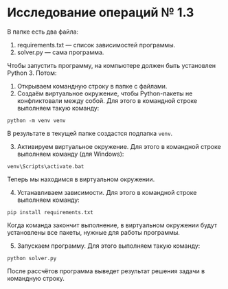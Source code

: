 # Исследование операций № 1.3

В папке есть два файла:
1. requirements.txt — список зависимостей программы.
2. solver.py — сама программа.

Чтобы запустить программу, на компьютере должен быть установлен Python 3. Потом:
1. Открываем командную строку в папке с файлами.
2. Создаём виртуальное окружение, чтобы Python-пакеты не конфликтовали между собой. Для этого в командной строке выполняем такую команду:
```
python -m venv venv
```
В результате в текущей папке создастся подпапка `venv`.

3. Активируем виртуальное окружение. Для этого в командной строке выполняем команду (для Windows):
```
venv\Scripts\activate.bat
```
Теперь мы находимся в виртуальном окружении.

4. Устанавливаем зависимости. Для этого в командной строке выполняем команду:
```
pip install requirements.txt
```
Когда команда закончит выполнение, в виртуальном окружении будут установлены все пакеты, нужные для работы программы.

5. Запускаем программу. Для этого выполняем такую команду:
```
python solver.py
```
После рассчётов программа выведет результат решения задачи в командную строку.
